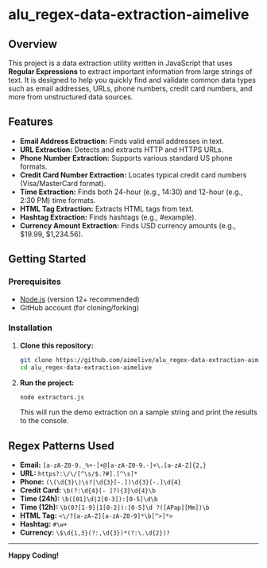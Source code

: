 # alu_regex-data-extraction-aimelive

## Overview

This project is a data extraction utility written in JavaScript that uses **Regular Expressions** to extract important information from large strings of text. It is designed to help you quickly find and validate common data types such as email addresses, URLs, phone numbers, credit card numbers, and more from unstructured data sources.

## Features

- **Email Address Extraction:** Finds valid email addresses in text.
- **URL Extraction:** Detects and extracts HTTP and HTTPS URLs.
- **Phone Number Extraction:** Supports various standard US phone formats.
- **Credit Card Number Extraction:** Locates typical credit card numbers (Visa/MasterCard format).
- **Time Extraction:** Finds both 24-hour (e.g., 14:30) and 12-hour (e.g., 2:30 PM) time formats.
- **HTML Tag Extraction:** Extracts HTML tags from text.
- **Hashtag Extraction:** Finds hashtags (e.g., #example).
- **Currency Amount Extraction:** Finds USD currency amounts (e.g., $19.99, $1,234.56).

## Getting Started

### Prerequisites

- [Node.js](https://nodejs.org/) (version 12+ recommended)
- GitHub account (for cloning/forking)

### Installation

1. **Clone this repository:**

   ```bash
   git clone https://github.com/aimelive/alu_regex-data-extraction-aimelive.git
   cd alu_regex-data-extraction-aimelive
   ```

2. **Run the project:**

   ```bash
   node extractors.js
   ```

   This will run the demo extraction on a sample string and print the results to the console.

## Regex Patterns Used

- **Email:** `[a-zA-Z0-9._%+-]+@[a-zA-Z0-9.-]+\.[a-zA-Z]{2,}`
- **URL:** `https?:\/\/[^\s/$.?#].[^\s]*`
- **Phone:** `(\(\d{3}\)\s?|\d{3}[-.])\d{3}[-.]\d{4}`
- **Credit Card:** `\b(?:\d{4}[- ]?){3}\d{4}\b`
- **Time (24h):** `\b([01]\d|2[0-3]):[0-5]\d\b`
- **Time (12h):** `\b(0?[1-9]|1[0-2]):[0-5]\d ?([APap][Mm])\b`
- **HTML Tag:** `<\/?[a-zA-Z][a-zA-Z0-9]*\b[^>]*>`
- **Hashtag:** `#\w+`
- **Currency:** `\$\d{1,3}(?:,\d{3})*(?:\.\d{2})?`

---

**Happy Coding!**